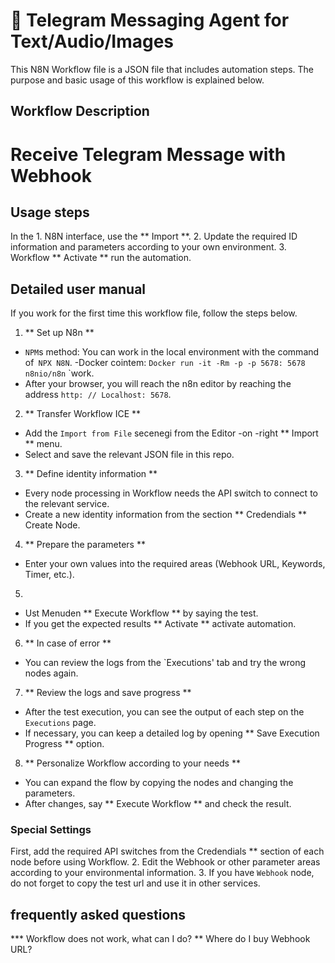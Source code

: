 # 🤖 Telegram Messaging Agent for Text/Audio/Images

This N8N Workflow file is a JSON file that includes automation steps.
The purpose and basic usage of this workflow is explained below.

## Workflow Description
# Receive Telegram Message with Webhook

## Usage steps
In the 1. N8N interface, use the ** Import **.
2. Update the required ID information and parameters according to your own environment.
3. Workflow ** Activate ** run the automation.
## Detailed user manual

If you work for the first time this workflow file, follow the steps below.

1. ** Set up N8n **
- `NPM`s method: You can work in the local environment with the command of` NPX N8N`.
-Docker cointem: `Docker run -it -Rm -p -p 5678: 5678 n8nio/n8n` `work.
- After your browser, you will reach the n8n editor by reaching the address `http: // Localhost: 5678`.
2. ** Transfer Workflow ICE **
- Add the `Import from File` secenegi from the Editor -on -right ** Import ** menu.
- Select and save the relevant JSON file in this repo.
3. ** Define identity information **
- Every node processing in Workflow needs the API switch to connect to the relevant service.
- Create a new identity information from the section ** Credendials ** Create Node.
4. ** Prepare the parameters **
- Enter your own values into the required areas (Webhook URL, Keywords, Timer, etc.).
5.
- Ust Menuden ** Execute Workflow ** by saying the test.
- If you get the expected results ** Activate ** activate automation.
6. ** In case of error **
- You can review the logs from the `Executions' tab and try the wrong nodes again.
7. ** Review the logs and save progress **
- After the test execution, you can see the output of each step on the `Executions` page.
- If necessary, you can keep a detailed log by opening ** Save Execution Progress ** option.
8. ** Personalize Workflow according to your needs **
- You can expand the flow by copying the nodes and changing the parameters.
- After changes, say ** Execute Workflow ** and check the result.



### Special Settings
First, add the required API switches from the Credendials ** section of each node before using Workflow.
2. Edit the Webhook or other parameter areas according to your environmental information.
3. If you have `Webhook` node, do not forget to copy the test url and use it in other services.

## frequently asked questions
*** Workflow does not work, what can I do?
** Where do I buy Webhook URL?